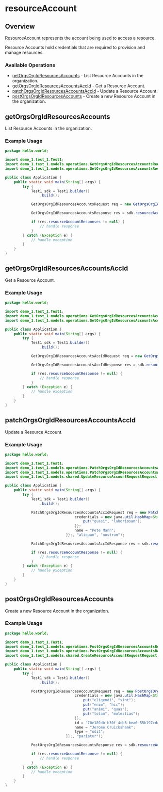 # resourceAccount

## Overview

ResourceAccount represents the account being used to access a resource.

Resource Accounts hold credentials that are required to provision and manage resources.
<SchemaDefinition schemaRef="#/components/schemas/ResourceAccountRequest" />


### Available Operations

* [getOrgsOrgIdResourcesAccounts](#getorgsorgidresourcesaccounts) - List Resource Accounts in the organization.
* [getOrgsOrgIdResourcesAccountsAccId](#getorgsorgidresourcesaccountsaccid) - Get a Resource Account.
* [patchOrgsOrgIdResourcesAccountsAccId](#patchorgsorgidresourcesaccountsaccid) - Update a Resource Account.
* [postOrgsOrgIdResourcesAccounts](#postorgsorgidresourcesaccounts) - Create a new Resource Account in the organization.

## getOrgsOrgIdResourcesAccounts

List Resource Accounts in the organization.

### Example Usage

```java
package hello.world;

import demo_1.test_1.Test1;
import demo_1.test_1.models.operations.GetOrgsOrgIdResourcesAccountsRequest;
import demo_1.test_1.models.operations.GetOrgsOrgIdResourcesAccountsResponse;

public class Application {
    public static void main(String[] args) {
        try {
            Test1 sdk = Test1.builder()
                .build();

            GetOrgsOrgIdResourcesAccountsRequest req = new GetOrgsOrgIdResourcesAccountsRequest("ipsa");            

            GetOrgsOrgIdResourcesAccountsResponse res = sdk.resourceAccount.getOrgsOrgIdResourcesAccounts(req);

            if (res.resourceAccountResponses != null) {
                // handle response
            }
        } catch (Exception e) {
            // handle exception
        }
    }
}
```

## getOrgsOrgIdResourcesAccountsAccId

Get a Resource Account.

### Example Usage

```java
package hello.world;

import demo_1.test_1.Test1;
import demo_1.test_1.models.operations.GetOrgsOrgIdResourcesAccountsAccIdRequest;
import demo_1.test_1.models.operations.GetOrgsOrgIdResourcesAccountsAccIdResponse;

public class Application {
    public static void main(String[] args) {
        try {
            Test1 sdk = Test1.builder()
                .build();

            GetOrgsOrgIdResourcesAccountsAccIdRequest req = new GetOrgsOrgIdResourcesAccountsAccIdRequest("ducimus", "maiores");            

            GetOrgsOrgIdResourcesAccountsAccIdResponse res = sdk.resourceAccount.getOrgsOrgIdResourcesAccountsAccId(req);

            if (res.resourceAccountResponse != null) {
                // handle response
            }
        } catch (Exception e) {
            // handle exception
        }
    }
}
```

## patchOrgsOrgIdResourcesAccountsAccId

Update a Resource Account.

### Example Usage

```java
package hello.world;

import demo_1.test_1.Test1;
import demo_1.test_1.models.operations.PatchOrgsOrgIdResourcesAccountsAccIdRequest;
import demo_1.test_1.models.operations.PatchOrgsOrgIdResourcesAccountsAccIdResponse;
import demo_1.test_1.models.shared.UpdateResourceAccountRequestRequest;

public class Application {
    public static void main(String[] args) {
        try {
            Test1 sdk = Test1.builder()
                .build();

            PatchOrgsOrgIdResourcesAccountsAccIdRequest req = new PatchOrgsOrgIdResourcesAccountsAccIdRequest(                new UpdateResourceAccountRequestRequest() {{
                                credentials = new java.util.HashMap<String, Object>() {{
                                    put("quasi", "laboriosam");
                                }};
                                name = "Pete Mann";
                            }};, "aliquam", "nostrum");            

            PatchOrgsOrgIdResourcesAccountsAccIdResponse res = sdk.resourceAccount.patchOrgsOrgIdResourcesAccountsAccId(req);

            if (res.resourceAccountResponse != null) {
                // handle response
            }
        } catch (Exception e) {
            // handle exception
        }
    }
}
```

## postOrgsOrgIdResourcesAccounts

Create a new Resource Account in the organization.

### Example Usage

```java
package hello.world;

import demo_1.test_1.Test1;
import demo_1.test_1.models.operations.PostOrgsOrgIdResourcesAccountsRequest;
import demo_1.test_1.models.operations.PostOrgsOrgIdResourcesAccountsResponse;
import demo_1.test_1.models.shared.CreateResourceAccountRequestRequest;

public class Application {
    public static void main(String[] args) {
        try {
            Test1 sdk = Test1.builder()
                .build();

            PostOrgsOrgIdResourcesAccountsRequest req = new PostOrgsOrgIdResourcesAccountsRequest(                new CreateResourceAccountRequestRequest() {{
                                credentials = new java.util.HashMap<String, Object>() {{
                                    put("eligendi", "sint");
                                    put("enim", "hic");
                                    put("animi", "quas");
                                    put("totam", "molestias");
                                }};
                                id = "70e189db-b30f-4cb3-bea0-55b197cd44e2";
                                name = "Jerome Cruickshank";
                                type = "odit";
                            }};, "pariatur");            

            PostOrgsOrgIdResourcesAccountsResponse res = sdk.resourceAccount.postOrgsOrgIdResourcesAccounts(req);

            if (res.resourceAccountResponse != null) {
                // handle response
            }
        } catch (Exception e) {
            // handle exception
        }
    }
}
```
